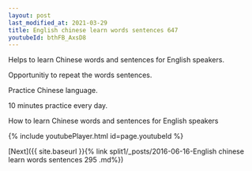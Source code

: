 ```yaml
---
layout: post
last_modified_at: 2021-03-29
title: English chinese learn words sentences 647 
youtubeId: bthFB_AxsD8
---
```

 
 
Helps to learn Chinese words and sentences for English speakers.

Opportunitiy to repeat the words sentences. 

Practice Chinese language. 
 
10 minutes practice every day. 
 
How to learn Chinese words and sentences for English speakers 
 
{% include youtubePlayer.html id=page.youtubeId %}
 
 
[Next]({{ site.baseurl }}{% link  split1/_posts/2016-06-16-English chinese learn words sentences 295 .md%})
 
